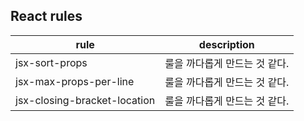 React rules
-----------

| rule | description |
|------|-------------|
| jsx-sort-props | 룰을 까다롭게 만드는 것 같다. |
| jsx-max-props-per-line | 룰을 까다롭게 만드는 것 같다. |
| jsx-closing-bracket-location | 룰을 까다롭게 만드는 것 같다. |